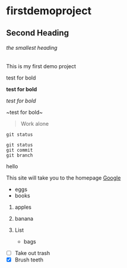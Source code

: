 # firstdemoproject

## Second Heading

###### the smallest heading
This is my first demo project


test for bold

**test for bold**

*test for bold*

~test for bold~

> Work alone

`git status`
```
git status
git commit
git branch
```
hello

This site will take you to the homepage [Google](www.google.com)

- eggs
- books
1. apples
2. banana

1. List
   - bags
- [ ] Take out trash
- [x] Brush teeth
